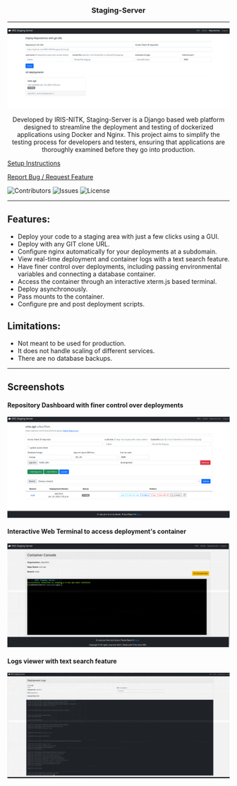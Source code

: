 <br/>
<p align="center">
  <h3 align="center">Staging-Server</h3>

-------------------

![](/docs/images/repo.png)
  <p align="center">
    Developed by IRIS-NITK, Staging-Server is a Django based web platform designed to streamline the deployment and testing of dockerized applications using Docker and Nginx. This project aims to simplify the testing process for developers and testers, ensuring that applications are thoroughly examined before they go into production.
  </p>
</p>


[Setup Instructions](/docs/SETUP.md)

[Report Bug / Request Feature](https://github.com/iris-NITK/Staging-Server/issues)

![Contributors](https://img.shields.io/github/contributors/iris-NITK/Staging-Server?color=dark-green) ![Issues](https://img.shields.io/github/issues/iris-NITK/Staging-Server) ![License](https://img.shields.io/github/license/iris-NITK/Staging-Server) 

---------------------
## Features:

- Deploy your code to a staging area with just a few clicks using a GUI.
- Deploy with any GIT clone URL.
- Configure nginx automatically for your deployments at a subdomain.
- View real-time deployment and container logs with a text search feature.
- Have finer control over deployments, including passing environmental variables and connecting a database container.
- Access the container through an interactive xterm.js based terminal.
- Deploy asynchronously.
- Pass mounts to the container.
- Configure pre and post deployment scripts.

## Limitations:

- Not meant to be used for production.
- It does not handle scaling of different services.
- There are no database backups.

---------------------

## Screenshots

#### Repository Dashboard with finer control over deployments

![](/docs/images/repo_dashboard.png)

#### Interactive Web Terminal to access deployment's container

![](/docs/images/console.png)

#### Logs viewer with text search feature

![](/docs/images/logs.png)
